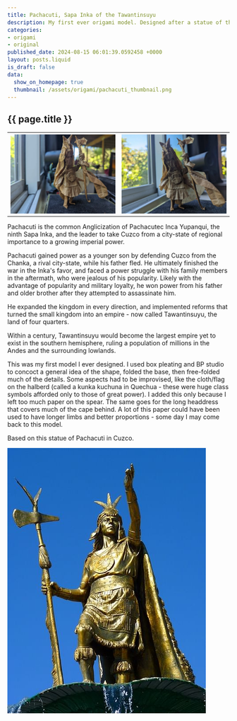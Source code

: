 ```yaml
---
title: Pachacuti, Sapa Inka of the Tawantinsuyu
description: My first ever origami model. Designed after a statue of the Sapa Inka Pachacuti in Cuzco.
categories:
- origami
- original
published_date: 2024-08-15 06:01:39.0592458 +0000
layout: posts.liquid
is_draft: false
data:
  show_on_homepage: true
  thumbnail: /assets/origami/pachacuti_thumbnail.png
---
```

<div class = "blog-post">
    <h2> {{ page.title }} </h2>
    <table>
    <th><img src="/assets/origami/pachacuti1.png" class = "display-image"></th>
    <th><img src="/assets/origami/pachacuti2.png" class = "display-image"></th>
    </table>

Pachacuti is the common Anglicization of Pachacutec Inca Yupanqui, the ninth Sapa Inka, and the leader to take Cuzco from a city-state of regional importance to a growing imperial power. 

Pachacuti gained power as a younger son by defending Cuzco from the Chanka, a rival city-state, while his father fled. He ultimately finished the war in the Inka's favor, and faced a power struggle with his family members in the aftermath, who were jealous of his popularity. Likely with the advantage of popularity and military loyalty, he won power from his father and older brother after they attempted to assassinate him.

He expanded the kingdom in every direction, and implemented reforms that turned the small kingdom into an empire - now called Tawantinsuyu, the land of four quarters.

Within a century, Tawantinsuyu would become the largest empire yet to exist in the southern hemisphere, ruling a population of millions in the Andes and the surrounding lowlands. 

This was my first model I ever designed. I used box pleating and BP studio to concoct a general idea of the shape, folded the base, then free-folded much of the details. Some aspects had to be improvised, like the cloth/flag on the halberd (called a kunka kuchuna in Quechua - these were huge class symbols afforded only to those of great power). I added this only because I left too much paper on the spear. The same goes for the long headdress that covers much of the cape behind. A lot of this paper could have been used to have longer limbs and better proportions - some day I may come back to this model.

Based on this statue of Pachacuti in Cuzco.

<img src="/assets/origami/pachacuti_statue.jpg" class = "display-image">
</div>